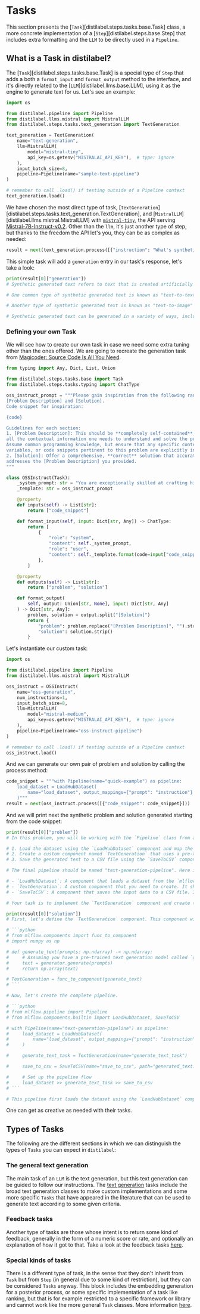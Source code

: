 # Tasks

This section presents the [`Task`][distilabel.steps.tasks.base.Task] class, a more concrete implementation of a [`Step`][distilabel.steps.base.Step] that includes extra formatting and the `LLM` to be directly used in a `Pipeline`.

## What is a Task in distilabel?

The [`Task`][distilabel.steps.tasks.base.Task] is a special type of `Step` that adds a both a `format_input` and `format_output` method to the interface, and it's directly related to the [`LLM`][distilabel.llms.base.LLM], using it as the engine to generate text for us. Let's see an example:

```python
import os

from distilabel.pipeline import Pipeline
from distilabel.llms.mistral import MistralLLM
from distilabel.steps.tasks.text_generation import TextGeneration

text_generation = TextGeneration(
    name="text-generation",
    llm=MistralLLM(
        model="mistral-tiny",
        api_key=os.getenv("MISTRALAI_API_KEY"),  # type: ignore
    ),
    input_batch_size=8,
    pipeline=Pipeline(name="sample-text-pipeline")
)

# remember to call .load() if testing outside of a Pipeline context
text_generation.load()
```

We have chosen the most direct type of task, [`TextGeneration`][distilabel.steps.tasks.text_generation.TextGeneration], and [`MistralLLM`][distilabel.llms.mistral.MistralLLM] with [`mistral-tiny`](https://docs.mistral.ai/platform/endpoints/), the API serving [Mistral-7B-Instruct-v0.2](https://huggingface.co/mistralai/Mistral-7B-Instruct-v0.2). Other than the `llm`, it's just another type of step, but thanks to the freedom the API let's you, they can be as complex as needed:

```python
result = next(text_generation.process([{"instruction": "What's synthetic generated text?"}]))
```

This simple task will add a `generation` entry in our task's response, let's take a look:

```python
print(result[0]["generation"])
# Synthetic generated text refers to text that is created artificially by a computer or machine learning model, rather than being written by a human. This text is often generated based on existing data or rules, and can be used for various purposes such as language translation, text summarization, chatbot responses, or even creative writing.

# One common type of synthetic generated text is known as "text-to-text" models, which generate new text based on a given input text. For example, a text-to-text model might be trained on a large dataset of English sentences, and then be able to generate a new sentence based on a given input sentence.

# Another type of synthetic generated text is known as "text-to-image" models, which generate descriptions or captions for images. These models can be useful for accessibility purposes, or for generating captions for social media or e-commerce websites.

# Synthetic generated text can be generated in a variety of ways, including using rule-based systems, statistical models, or deep learning models. The quality and accuracy of synthetic generated text can vary widely depending on the specific model and the data it was trained on.
```

### Defining your own Task

We will see how to create our own task in case we need some extra tuning other than the ones offered. We are going to recreate the generation task from [Magicoder: Source Code Is All You Need](https://arxiv.org/abs/2312.02120).

```python
from typing import Any, Dict, List, Union

from distilabel.steps.tasks.base import Task
from distilabel.steps.tasks.typing import ChatType

oss_instruct_prompt = """Please gain inspiration from the following random code snippet to create a high-quality programming problem. Present your output in two distinct sections:
[Problem Description] and [Solution].
Code snippet for inspiration:

{code}

Guidelines for each section:
1. [Problem Description]: This should be **completely self-contained**, providing
all the contextual information one needs to understand and solve the problem.
Assume common programming knowledge, but ensure that any specific context,
variables, or code snippets pertinent to this problem are explicitly included.
2. [Solution]: Offer a comprehensive, **correct** solution that accurately
addresses the [Problem Description] you provided.
"""

class OSSInstruct(Task):
    _system_prompt: str = "You are exceptionally skilled at crafting high-quality programming problems and offering precise solutions."
    _template: str = oss_instruct_prompt

    @property
    def inputs(self) -> List[str]:
        return ["code_snippet"]

    def format_input(self, input: Dict[str, Any]) -> ChatType:
        return [
            {
                "role": "system",
                "content": self._system_prompt,
                "role": "user",
                "content": self._template.format(code=input["code_snippet"])
            },
        ]

    @property
    def outputs(self) -> List[str]:
        return ["problem", "solution"]

    def format_output(
        self, output: Union[str, None], input: Dict[str, Any]
    ) -> Dict[str, Any]:
        problem, solution = output.split("[Solution]")
        return {
            "problem": problem.replace("[Problem Description]", "").strip(),
            "solution": solution.strip()
        }
```

Let's instantiate our custom task:

```python
import os

from distilabel.pipeline import Pipeline
from distilabel.llms.mistral import MistralLLM

oss_instruct = OSSInstruct(
    name="oss-generation",
    num_instructions=1,
    input_batch_size=8,
    llm=MistralLLM(
        model="mistral-medium",
        api_key=os.getenv("MISTRALAI_API_KEY"),  # type: ignore
    ),
    pipeline=Pipeline(name="oss-instruct-pipeline")
)

# remember to call .load() if testing outside of a Pipeline context
oss_instruct.load()
```

And we can generate our own pair of problem and solution by calling the process method:

```python
code_snippet = """with Pipeline(name="quick-example") as pipeline:
    load_dataset = LoadHubDataset(
        name="load_dataset", output_mappings={"prompt": "instruction"}
    )"""
result = next(oss_instruct.process([{"code_snippet": code_snippet}]))
```

And we will print next the synthetic problem and solution generated starting from the code snippet:

```python
print(result[0]["problem"])
# In this problem, you will be working with the `Pipeline` class from a hypothetical machine learning library, called `mlflow`. The goal is to create a pipeline that takes a dataset from HubDataset, processes it, and saves the output to a specified location. The dataset contains instructions that a text generation model should follow to generate text. Your task is to:

# 1. Load the dataset using the `LoadHubDataset` component and map the column containing the instructions to the key "prompt".
# 2. Create a custom component named `TextGeneration` that uses a pre-trained text generation model to generate text based on the prompts. The component should take the prompts as input and output the generated text.
# 3. Save the generated text to a CSV file using the `SaveToCSV` component.

# The final pipeline should be named "text-generation-pipeline". Here is some additional information about the components:

# - `LoadHubDataset`: A component that loads a dataset from the `mlflow` HubDataset. It takes no arguments, but you can specify the output mappings to rename or select specific columns.
# - `TextGeneration`: A custom component that you need to create. It should take prompts as input and output the generated text. In this problem, you can assume that you have access to a pre-trained text generation model called `generator` that takes a prompt as input and returns the generated text.
# - `SaveToCSV`: A component that saves the input data to a CSV file. It takes a `path` argument to specify the output file location.

# Your task is to implement the `TextGeneration` component and create the complete pipeline as described above.

print(result[0]["solution"])
# First, let's define the `TextGeneration` component. This component will take the prompts as input and use a pre-trained text generation model to generate text.

# ```python
# from mlflow.components import func_to_component
# import numpy as np

# def generate_text(prompts: np.ndarray) -> np.ndarray:
#     # Assuming you have a pre-trained text generation model called `generator`
#     text = generator.generate(prompts)
#     return np.array(text)

# TextGeneration = func_to_component(generate_text)
# ```

# Now, let's create the complete pipeline.

# ```python
# from mlflow.pipeline import Pipeline
# from mlflow.components.builtin import LoadHubDataset, SaveToCSV

# with Pipeline(name="text-generation-pipeline") as pipeline:
#     load_dataset = LoadHubDataset(
#         name="load_dataset", output_mappings={"prompt": "instruction"}
#     )

#     generate_text_task = TextGeneration(name="generate_text_task")

#     save_to_csv = SaveToCSV(name="save_to_csv", path="generated_text.csv")

#     # Set up the pipeline flow
#     load_dataset >> generate_text_task >> save_to_csv
# ```

# This pipeline first loads the dataset using the `LoadHubDataset` component, maps the "instruction" column to the key "prompt", and passes it to the `TextGeneration` component. The `TextGeneration` component uses the pre-trained text generation model to generate text based on the prompts. Finally, the generated text is saved to a CSV file using the `SaveToCSV` component.
```

One can get as creative as needed with their tasks.

## Types of Tasks

The following are the different sections in which we can distinguish the types of `Tasks` you can expect in `distilabel`:

### The general text generation

The main task of an `LLM` is the text generation, but this text generation can be guided to follow our instructions. The [text generation](./text_generation.md) tasks include the broad text generation classes to make custom implementations and some more specific `Tasks` that have appeared in the literature that can be used to generate text according to some given criteria.

### Feedback tasks

Another type of tasks are those whose intent is to return some kind of feedback, generally in the form of a numeric score or rate, and optionally an explanation of how it got to that. Take a look at the feedback tasks [here](./feedback_tasks.md).

### Special kinds of tasks

There is a different type of task, in the sense that they don't inherit from `Task` but from `Step` (in general due to some kind of restriction), but they can be considered `Tasks` anyway. This block includes the embedding generation for a posterior process, or some specific implementation of a task like ranking, but that is for example restricted to a specific framework or library and cannot work like the more general `Task` classes. More information [here](./special_tasks.md).
